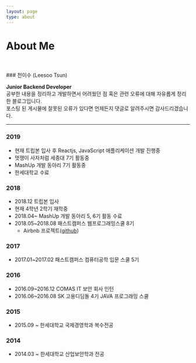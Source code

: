 ```yaml
---
layout: page
type: about
---
```


# About Me

<br>
<br>
### 천이수 (Leesoo Tsun)

**Junior Backend Developer** <br>
공부한 내용을 정리하고 개발하면서 어려웠던 점 혹은 관련 오류에 대해 자유롭게 정리한 블로그입니다.<br>
포스팅 된 게시물에 잘못된 오류가 있다면 언제든지 댓글로 알려주시면 감사드리겠습니다. <br>

----
### 2019
- 현재 트립본 입사 후 Reactjs, JavaScript 애플리케이션 개발 진행중
- 멋쟁이 사자처럼 세종대 7기 활동중
- MashUp 개발 동아리 7기 활동중
- 한세대학교 수료

### 2018
- 2018.12 트립본 입사
- 현재 4학년 2학기 재학중
- 2018.04~ MashUp 개발 동아리 5, 6기 활동 수료
- 2018.05~2018.08 패스트캠퍼스 웹프로그래밍스쿨 8기
    - Airbnb 프로젝트([github](https://github.com/AirbnbProject/Airbnb-Project))

### 2017
- 2017.01~2017.02 패스트캠퍼스 컴퓨터공학 입문 스쿨 5기

### 2016
- 2016.09~2016.12 COMAS IT 보안 회사 인턴
- 2016.06~2016.08 SK 고용디딤돌 4기 JAVA 프로그래밍 스쿨

### 2015
- 2015.09 ~ 한세대학교 국제경영학과 복수전공

### 2014
- 2014.03 ~ 한세대학교 산업보안학과 전공
